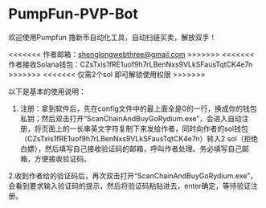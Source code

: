 # PumpFun-PVP-Bot

欢迎使用Pumpfun 撸新币自动化工具，自动扫链买卖，解放双手！

<<<<<<< 作者邮箱：shenglongwebthree@gmail.com >>>>>>>
<<<<<<< 作者接收Solana钱包：CZsTxis1fRE1uof9h7rLBenNxs9VLkSFausTqtCK4e7n  >>>>>>>
<<<<<<< 仅需2个sol 即可解锁使用权限  >>>>>>>

以下是基本的使用说明：
1. 注册：拿到软件后，先在config文件中的最上面全是0的一行，换成你的钱包私钥；然后双击打开“ScanChainAndBuyGoRydium.exe”，会进入自动注册，将页面上的一长串英文字符复制下来发给作者，同时向作者的sol钱包 （CZsTxis1fRE1uof9h7rLBenNxs9VLkSFausTqtCK4e7n）转入2 sol（拒绝白嫖），然后填写自己接收验证码的邮箱，呼叫作者处理。务必填写自己邮箱，方便接收验证码。

2.收到作者给的验证码后，再次双击打开“ScanChainAndBuyGoRydium.exe”，会看到要求输入验证码的提示，然后将验证码粘贴进去，enter确定，等待验证注册。
